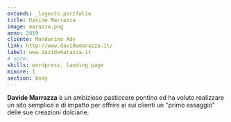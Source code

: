 ```yaml
---
extends: _layouts.portfolio
title: Davide Marrazza
image: marazza.png
anno: 2019
cliente: Mandarino Adv
link: http://www.davidemarazza.it/
label: www.davidemarazza.it
# note: 
skills: wordpress, landing page
minore: 1
section: body
---
```


**Davide Marrazza** è un ambizioso pasticcere pontino ed ha voluto realizzare un sito semplice e di impatto per offrire ai sui clienti un "primo assaggio" delle sue creazioni dolciarie.